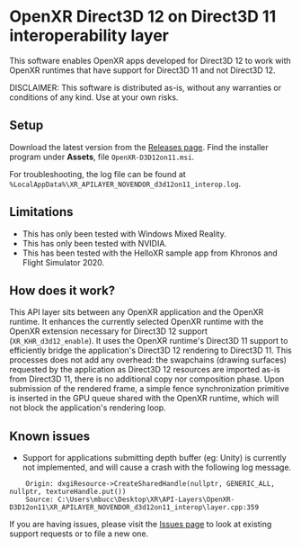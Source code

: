 # OpenXR Direct3D 12 on Direct3D 11 interoperability layer

This software enables OpenXR apps developed for Direct3D 12 to work with OpenXR runtimes that have support for Direct3D 11 and not Direct3D 12.

DISCLAIMER: This software is distributed as-is, without any warranties or conditions of any kind. Use at your own risks.

## Setup

Download the latest version from the [Releases page](https://github.com/mbucchia/OpenXR-D3D12on11/releases). Find the installer program under **Assets**, file `OpenXR-D3D12on11.msi`.

For troubleshooting, the log file can be found at `%LocalAppData%\XR_APILAYER_NOVENDOR_d3d12on11_interop.log`.

## Limitations

- This has only been tested with Windows Mixed Reality.
- This has only been tested with NVIDIA.
- This has been tested with the HelloXR sample app from Khronos and Flight Simulator 2020.

## How does it work?

This API layer sits between any OpenXR application and the OpenXR runtime. It enhances the currently selected OpenXR runtime with the OpenXR extension necessary for Direct3D 12 support (`XR_KHR_d3d12_enable`). It uses the OpenXR runtime's Direct3D 11 support to efficiently bridge the application's Direct3D 12 rendering to Direct3D 11. This processes does not add any overhead: the swapchains (drawing surfaces) requested by the application as Direct3D 12 resources are imported as-is from Direct3D 11, there is no additional copy nor composition phase. Upon submission of the rendered frame, a simple fence synchronization primitive is inserted in the GPU queue shared with the OpenXR runtime, which will not block the application's rendering loop.

## Known issues

- Support for applications submitting depth buffer (eg: Unity) is currently not implemented, and will cause a crash with the following log message.

```
    Origin: dxgiResource->CreateSharedHandle(nullptr, GENERIC_ALL, nullptr, textureHandle.put())
    Source: C:\Users\mbucc\Desktop\XR\API-Layers\OpenXR-D3D12on11\XR_APILAYER_NOVENDOR_d3d12on11_interop\layer.cpp:359
```

If you are having issues, please visit the [Issues page](https://github.com/mbucchia/OpenXR-D3D12on11/issues) to look at existing support requests or to file a new one.
